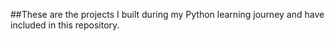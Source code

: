 ##These are the projects I built during my Python learning journey and have included in this repository.
